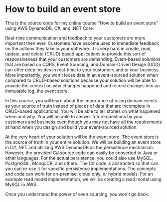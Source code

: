 # How to build an event store
This is the source code for my online course "How to build an event store" using AWS DynamoDB, C#, and .NET Core.

Real-time communication and feedback to your customers are more important then ever. Customers have become used to immediate feedback on the actions they take in your software. It is very hard in create, read, update, and delete (CRUD) based applications to provide this sort of responsiveness that your customers are demanding. Event-based solutions that are based on CQRS, Event Sourcing, and Domain-Driven Design (DDD) can offer deep insides in real-time to your customers and to your business. More importantly, you won't loose data in an event-sourced solution when compared to CRUD-based solutions because your solution will be able to provide the context on why changes happened and record changes into an immutable log, the event store.

In this course, you will learn about the importance of using domain events as your source of truth instead of pieces of data that are incomplete in CRUD-based applications. You will be able to tell stories on what happened when and why. You will be able to answer future questions by your customers and business even though you may not have all the requirements at hand when you design and build your event-sourced solution.

At the very heart of your solution will be the event store. The event store is the source of truth in your entire solution. We will be building an event store in C#. NET and utilizing AWS DynamoDB as the persistence mechanism. However, the provided C# source code can easily be converted to Java or other languages. For the actual persistence, you could also use MySQL, PostgreSQL, MongoDB, and others. The C# code is abstracted so that can you can re-use it for specific persistence implementations. The concepts and code can work for on-premise, cloud only, or hybrid models. For an example read model implementation, we will be creating a read model using MySQL in AWS.

Once you understand the power of even sourcing, you won't go back.
